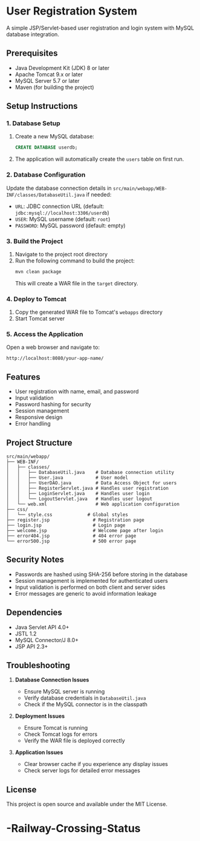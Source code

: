 # User Registration System

A simple JSP/Servlet-based user registration and login system with MySQL database integration.

## Prerequisites

- Java Development Kit (JDK) 8 or later
- Apache Tomcat 9.x or later
- MySQL Server 5.7 or later
- Maven (for building the project)

## Setup Instructions

### 1. Database Setup

1. Create a new MySQL database:
   ```sql
   CREATE DATABASE userdb;
   ```

2. The application will automatically create the `users` table on first run.

### 2. Database Configuration

Update the database connection details in `src/main/webapp/WEB-INF/classes/DatabaseUtil.java` if needed:
- `URL`: JDBC connection URL (default: `jdbc:mysql://localhost:3306/userdb`)
- `USER`: MySQL username (default: `root`)
- `PASSWORD`: MySQL password (default: empty)

### 3. Build the Project

1. Navigate to the project root directory
2. Run the following command to build the project:
   ```bash
   mvn clean package
   ```
   This will create a WAR file in the `target` directory.

### 4. Deploy to Tomcat

1. Copy the generated WAR file to Tomcat's `webapps` directory
2. Start Tomcat server

### 5. Access the Application

Open a web browser and navigate to:
```
http://localhost:8080/your-app-name/
```

## Features

- User registration with name, email, and password
- Input validation
- Password hashing for security
- Session management
- Responsive design
- Error handling

## Project Structure

```
src/main/webapp/
├── WEB-INF/
│   ├── classes/
│   │   ├── DatabaseUtil.java    # Database connection utility
│   │   ├── User.java            # User model
│   │   ├── UserDAO.java         # Data Access Object for users
│   │   ├── RegisterServlet.java # Handles user registration
│   │   ├── LoginServlet.java    # Handles user login
│   │   └── LogoutServlet.java   # Handles user logout
│   └── web.xml                  # Web application configuration
├── css/
│   └── style.css             # Global styles
├── register.jsp                # Registration page
├── login.jsp                   # Login page
├── welcome.jsp                 # Welcome page after login
├── error404.jsp                # 404 error page
└── error500.jsp                # 500 error page
```

## Security Notes

- Passwords are hashed using SHA-256 before storing in the database
- Session management is implemented for authenticated users
- Input validation is performed on both client and server sides
- Error messages are generic to avoid information leakage

## Dependencies

- Java Servlet API 4.0+
- JSTL 1.2
- MySQL Connector/J 8.0+
- JSP API 2.3+

## Troubleshooting

1. **Database Connection Issues**
   - Ensure MySQL server is running
   - Verify database credentials in `DatabaseUtil.java`
   - Check if the MySQL connector is in the classpath

2. **Deployment Issues**
   - Ensure Tomcat is running
   - Check Tomcat logs for errors
   - Verify the WAR file is deployed correctly

3. **Application Issues**
   - Clear browser cache if you experience any display issues
   - Check server logs for detailed error messages

## License

This project is open source and available under the MIT License.
# -Railway-Crossing-Status
